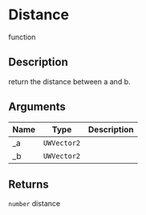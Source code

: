 # Distance

<span class="badge badge-secondary">function</span>

## Description
return the distance between a and b.

## Arguments
| Name | Type | Description |
| ---- | ---- | ----------- |
| _a | `UWVector2` |  |
| _b | `UWVector2` |  |

## Returns
`number` distance